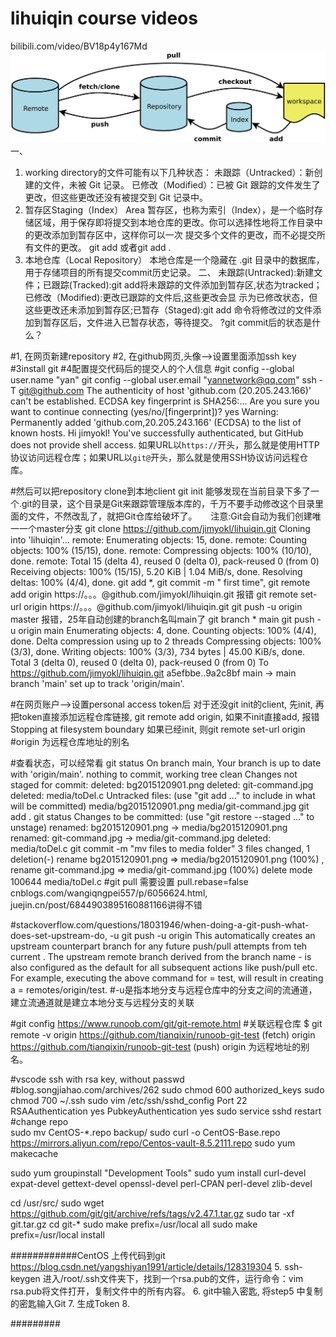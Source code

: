 # lihuiqin course videos
bilibili.com/video/BV18p4y167Md
![image](https://github.com/jimyokl/lihuiqin/blob/main/media/bg2015120901.png)
一、
1. working directory的文件可能有以下几种状态：
   未跟踪（Untracked）：新创建的文件，未被 Git 记录。
   已修改（Modified）：已被 Git 跟踪的文件发生了更改，但这些更改还没有被提交到 Git 记录中。
2. 暂存区Staging（Index） Area
   暂存区，也称为索引（Index），是一个临时存储区域，用于保存即将提交到本地仓库的更改。你可以选择性地将工作目录中的更改添加到暂存区中，这样你可以一次 
   提交多个文件的更改，而不必提交所有文件的更改。 git add <filename>或者git add .
3. 本地仓库（Local Repository）
   本地仓库是一个隐藏在 .git 目录中的数据库，用于存储项目的所有提交commit历史记录。
二、
  未跟踪(Untracked):新建文件；已跟踪(Tracked):git add将未跟踪的文件添加到暂存区,状态为tracked；已修改（Modified):更改已跟踪的文件后,这些更改会显 
  示为已修改状态，但这些更改还未添加到暂存区;已暂存（Staged):git add 命令将修改过的文件添加到暂存区后，文件进入已暂存状态，等待提交。
  ?git commit后的状态是什么？

#1, 在网页新建repository
#2, 在github网页,头像-->设置里面添加ssh key
#3install git
#4配置提交代码后的提交人的个人信息
  #git config --global user.name "yan"
  git config --global user.email "yannetwork@qq.com"
    ssh -T git@github.com
    The authenticity of host 'github.com (20.205.243.166)' can't be established.    ECDSA key fingerprint is SHA256:...    Are you sure you want to continue connecting (yes/no/[fingerprint])? yes      Warning: Permanently added 'github.com,20.205.243.166' (ECDSA) to the list of known hosts.    Hi jimyokl! You've successfully authenticated, but GitHub does not provide shell access.
    如果URL以`https://`开头，那么就是使用HTTP协议访问远程仓库；如果URL以`git@`开头，那么就是使用SSH协议访问远程仓库。
    
#然后可以把repository clone到本地client
git init
    能够发现在当前目录下多了一个.git的目录，这个目录是Git来跟踪管理版本库的，千万不要手动修改这个目录里面的文件，不然改乱了，就把Git仓库给破坏了。
　  注意:Git会自动为我们创建唯一一个master分支
git clone https://github.com/jimyokl/lihuiqin.git
    Cloning into 'lihuiqin'...       remote: Enumerating objects: 15, done.      remote: Counting objects: 100% (15/15), done.
    remote: Compressing objects: 100% (10/10), done.     remote: Total 15 (delta 4), reused 0 (delta 0), pack-reused 0 (from 0)
    Receiving objects: 100% (15/15), 5.20 KiB | 1.04 MiB/s, done.      Resolving deltas: 100% (4/4), done.
git add *, git commit -m " first time", 
git remote add origin https://。。。@github.com/jimyokl/lihuiqin.git 报错
git remote set-url origin https://。。。@github.com/jimyokl/lihuiqin.git
git push -u origin master 报错，25年自动创建的branch名叫main了
git branch 
    * main
git push -u origin main
    Enumerating objects: 4, done.     Counting objects: 100% (4/4), done.      Delta compression using up to 2 threads
    Compressing objects: 100% (3/3), done.      Writing objects: 100% (3/3), 734 bytes | 45.00 KiB/s, done.
    Total 3 (delta 0), reused 0 (delta 0), pack-reused 0 (from 0)      To https://github.com/jimyokl/lihuiqin.git
       a5efbbe..9a2c8bf  main -> main          branch 'main' set up to track 'origin/main'.

#在网页账户-->设置personal access token后
  对于还没git init的client, 先init, 再把token直接添加远程仓库链接, git remote add origin, 如果不init直接add, 报错Stopping at filesystem boundary
  如果已经init, 则git remote set-url origin
  #origin 为远程仓库地址的别名

#查看状态，可以经常看
git status
    On branch main,  Your branch is up to date with 'origin/main'.   nothing to commit, working tree clean
    Changes not staged for commit: deleted:    bg2015120901.png  	deleted:    git-command.jpg    	deleted:    media/toDel.c
Untracked files:
  (use "git add <file>..." to include in what will be committed)	media/bg2015120901.png  	media/git-command.jpg
git add .
git status
      Changes to be committed:     (use "git restore --staged <file>..." to unstage)
  	    renamed:    bg2015120901.png -> media/bg2015120901.png
	    renamed:    git-command.jpg -> media/git-command.jpg
	    deleted:    media/toDel.c
git commit -m "mv files to media folder"
    3 files changed, 1 deletion(-)
        rename bg2015120901.png => media/bg2015120901.png (100%) ,        rename git-command.jpg => media/git-command.jpg (100%)
        delete mode 100644 media/toDel.c
#git pull 需要设置 pull.rebase=false
  cnblogs.com/wangiqngpei557/p/6056624.html, juejin.cn/post/6844903895160881166讲得不错

#stackoverflow.com/questions/18031946/when-doing-a-git-push-what-does-set-upstream-do, -u
git push -u origin <local-branch>
    This automatically creates an upstream counterpart branch for any future push/pull attempts from teh current <local-branch>. The upstream remote branch derived from the branch name - <local-branch> is also configured as the default for all subsequent actions like push/pull etc.
    For example, executing the above command for <local-branch> = test, will result in creating a <remote branch> = remotes/origin/test.
    #-u是指本地分支与远程仓库中的分支之间的流通道，建立流通道就是建立本地分支与远程分支的关联

#git config
https://www.runoob.com/git/git-remote.html
#关联远程仓库
$ git remote -v
origin  https://github.com/tianqixin/runoob-git-test (fetch)
origin  https://github.com/tianqixin/runoob-git-test (push)
origin 为远程地址的别名。

#vscode ssh with rsa key, without passwd
#blog.songjiahao.com/archives/262
sudo chmod 600 authorized_keys
sudo chmod 700 ~/.ssh
sudo vim /etc/ssh/sshd_config
    Port 22
    RSAAuthentication yes
    PubkeyAuthentication yes
    sudo service sshd restart
#change repo    
sudo mv CentOS-*.repo backup/
sudo curl -o CentOS-Base.repo https://mirrors.aliyun.com/repo/Centos-vault-8.5.2111.repo
sudo yum makecache

sudo yum groupinstall "Development Tools"
sudo yum install curl-devel expat-devel gettext-devel openssl-devel  perl-CPAN perl-devel zlib-devel

cd /usr/src/
sudo wget https://github.com/git/git/archive/refs/tags/v2.47.1.tar.gz
sudo tar -xf git.tar.gz
cd git-*
sudo make prefix=/usr/local all
sudo make prefix=/usr/local install

############CentOS 上传代码到git
https://blog.csdn.net/yangshiyan1991/article/details/128319304
5. ssh-keygen
进入/root/.ssh文件夹下，找到一个rsa.pub的文件，运行命令：vim rsa.pub将文件打开，复制文件中的所有内容。
6. git中输入密匙, 将step5 中复制的密匙输入Git
7. 生成Token
8.

#########
